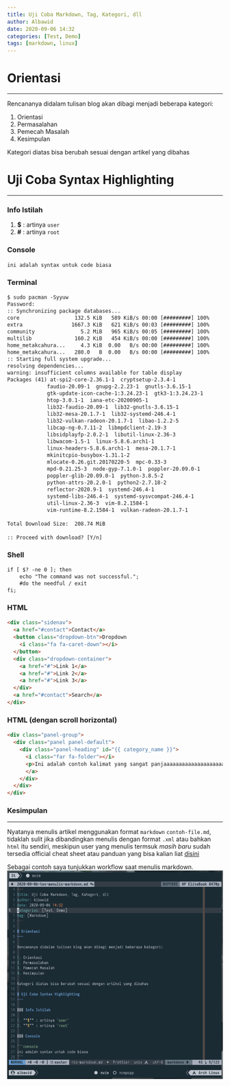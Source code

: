 ```yaml
---
title: Uji Coba Markdown, Tag, Kategori, dll
author: Albawid
date: 2020-09-06 14:32
categories: [Test, Demo]
tags: [markdown, linux]
---
```


# Orientasi
---

Rencananya didalam tulisan blog akan dibagi menjadi beberapa kategori:

1. Orientasi
2. Permasalahan
3. Pemecah Masalah
4. Kesimpulan

Kategori diatas bisa berubah sesuai dengan artikel yang dibahas

# Uji Coba Syntax Highlighting
---

### Info Istilah

1. **$** : artinya `user`
2. **#** : artinya `root`

### Console

```console
ini adalah syntax untuk code biasa
```

### Terminal

```terminal
$ sudo pacman -Syyuw
Password:
:: Synchronizing package databases...
core                  132.5 KiB   589 KiB/s 00:00 [#########] 100%
extra                1667.3 KiB   621 KiB/s 00:03 [#########] 100%
community               5.2 MiB   965 KiB/s 00:05 [#########] 100%
multilib              160.2 KiB   454 KiB/s 00:00 [#########] 100%
home_metakcahura...     4.3 KiB  0.00   B/s 00:00 [#########] 100%
home_metakcahura...   280.0   B  0.00   B/s 00:00 [#########] 100%
:: Starting full system upgrade...
resolving dependencies...
warning: insufficient columns available for table display
Packages (41) at-spi2-core-2.36.1-1  cryptsetup-2.3.4-1
             faudio-20.09-1  gnupg-2.2.23-1  gnutls-3.6.15-1
             gtk-update-icon-cache-1:3.24.23-1  gtk3-1:3.24.23-1
             htop-3.0.1-1  iana-etc-20200905-1
             lib32-faudio-20.09-1  lib32-gnutls-3.6.15-1
             lib32-mesa-20.1.7-1  lib32-systemd-246.4-1
             lib32-vulkan-radeon-20.1.7-1  libao-1.2.2-5
             libcap-ng-0.7.11-2  libmpdclient-2.19-3
             libsidplayfp-2.0.2-1  libutil-linux-2.36-3
             libwacom-1.5-1  linux-5.8.6.arch1-1
             linux-headers-5.8.6.arch1-1  mesa-20.1.7-1
             mkinitcpio-busybox-1.31.1-2
             mlocate-0.26.git.20170220-5  mpc-0.33-3
             mpd-0.21.25-3  node-gyp-7.1.0-1  poppler-20.09.0-1
             poppler-glib-20.09.0-1  python-3.8.5-2
             python-attrs-20.2.0-1  python2-2.7.18-2
             reflector-2020.9-1  systemd-246.4-1
             systemd-libs-246.4-1  systemd-sysvcompat-246.4-1
             util-linux-2.36-3  vim-8.2.1584-1
             vim-runtime-8.2.1584-1  vulkan-radeon-20.1.7-1

Total Download Size:  208.74 MiB

:: Proceed with download? [Y/n]
```

### Shell

```shell
if [ $? -ne 0 ]; then
    echo "The command was not successful.";
    #do the needful / exit
fi;
```

### HTML

```html
<div class="sidenav">
  <a href="#contact">Contact</a>
  <button class="dropdown-btn">Dropdown
    <i class="fa fa-caret-down"></i>
  </button>
  <div class="dropdown-container">
    <a href="#">Link 1</a>
    <a href="#">Link 2</a>
    <a href="#">Link 3</a>
  </div>
  <a href="#contact">Search</a>
</div>
```

### HTML (dengan scroll horizontal)

```html
<div class="panel-group">
  <div class="panel panel-default">
    <div class="panel-heading" id="{{ category_name }}">
      <i class="far fa-folder"></i>
      <p>Ini adalah contoh kalimat yang sangat panjaaaaaaaaaaaaaaaaaaaaaaaaaaaaaaaaaaaaaaaaaaaaaaaaaaaaaaaaaaaaaaaaaaaaaaaaaaaaaaaang.</p>
      </a>
    </div>
  </div>
</div>
```

### Kesimpulan
---

Nyatanya menulis artikel menggunakan format `markdown` `contoh-file.md`, tidaklah sulit jika dibandingkan menulis dengan format `.xml` atau bahkan `html` itu sendiri, meskipun user yang menulis termsuk *masih baru* sudah tersedia official cheat sheet atau panduan yang bisa kalian liat [disini](https://www.markdownguide.org/cheat-sheet/)

Sebagai contoh saya tunjukkan workflow saat menulis markdown.
![contoh-md](/assets/img/pic/contoh-md.png)
